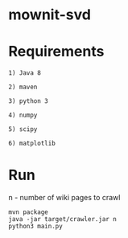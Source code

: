 # mownit-svd

# Requirements

    1) Java 8

    2) maven

    3) python 3

    4) numpy

    5) scipy

    6) matplotlib

# Run
n - number of wiki pages to crawl

    mvn package
    java -jar target/crawler.jar n
    python3 main.py
  
